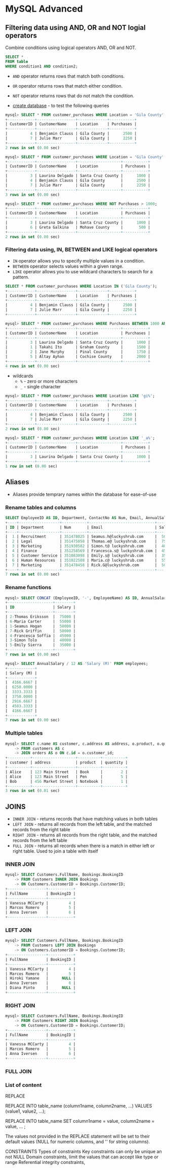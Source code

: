 # MySQL Advanced

## Filtering data using AND, OR and NOT logial operators

Combine conditions using logical operators AND, OR and NOT.

```sql
SELECT *
FROM table
WHERE condition1 AND condition2;
```

- `AND` operator returns rows that match both conditions.
- `OR` operator returns rows that match either condition.
- `NOT` operator returns rows that do not match the condition.

- [create database](./lucky_lab/00-create_db.sql) - to test the following queries

```sql
mysql> SELECT * FROM customer_purchases WHERE Location = 'Gila County' AND Purchases > 2000;
+------------+-----------------+-------------+-----------+
| CustomerID | CustomerName    | Location    | Purchases |
+------------+-----------------+-------------+-----------+
|          4 | Benjamin Clauss | Gila County |      2500 |
|          7 | Julie Marr      | Gila County |      2250 |
+------------+-----------------+-------------+-----------+
2 rows in set (0.00 sec)
```

```sql
mysql> SELECT * FROM customer_purchases WHERE Location = 'Gila County' OR Location = 'Santa Cruz County';
+------------+-----------------+-------------------+-----------+
| CustomerID | CustomerName    | Location          | Purchases |
+------------+-----------------+-------------------+-----------+
|          3 | Laurina Delgado | Santa Cruz County |      1000 |
|          4 | Benjamin Clauss | Gila County       |      2500 |
|          7 | Julie Marr      | Gila County       |      2250 |
+------------+-----------------+-------------------+-----------+
3 rows in set (0.00 sec)
```

```sql
mysql> SELECT * FROM customer_purchases WHERE NOT Purchases > 1000;
+------------+-----------------+-------------------+-----------+
| CustomerID | CustomerName    | Location          | Purchases |
+------------+-----------------+-------------------+-----------+
|          3 | Laurina Delgado | Santa Cruz County |      1000 |
|          6 | Greta Galkina   | Mohave County     |       500 |
+------------+-----------------+-------------------+-----------+
2 rows in set (0.00 sec)
```

### Filtering data using, IN, BETWEEN and LIKE logical operators

- `IN` operator allows you to specify multiple values in a condition.
- `BETWEEN` operator selects values within a given range.
- `LIKE` operator allows you to use wildcard characters to search for a pattern.

```sql
SELECT * FROM customer_purchases WHERE Location IN ('Gila County');
+------------+-----------------+-------------+-----------+
| CustomerID | CustomerName    | Location    | Purchases |
+------------+-----------------+-------------+-----------+
|          4 | Benjamin Clauss | Gila County |      2500 |
|          7 | Julie Marr      | Gila County |      2250 |
+------------+-----------------+-------------+-----------+
```

```sql
mysql> SELECT * FROM customer_purchases WHERE Purchases BETWEEN 1000 AND 2000 ORDER BY Purchases ASC;
+------------+-----------------+-------------------+-----------+
| CustomerID | CustomerName    | Location          | Purchases |
+------------+-----------------+-------------------+-----------+
|          3 | Laurina Delgado | Santa Cruz County |      1000 |
|          1 | Takahi Ito      | Graham County     |      1500 |
|          2 | Jane Murphy     | Pinal County      |      1750 |
|          5 | Altay Ayhan     | Cochise County    |      2000 |
+------------+-----------------+-------------------+-----------+
4 rows in set (0.00 sec)

```

- wildcards
  - `%` - zero or more characters
  - `_` - single character

```sql
mysql> SELECT * FROM customer_purchases WHERE Location LIKE 'gi%';
+------------+-----------------+-------------+-----------+
| CustomerID | CustomerName    | Location    | Purchases |
+------------+-----------------+-------------+-----------+
|          4 | Benjamin Clauss | Gila County |      2500 |
|          7 | Julie Marr      | Gila County |      2250 |
+------------+-----------------+-------------+-----------+
2 rows in set (0.00 sec)

```

```sql
mysql> SELECT * FROM customer_purchases WHERE Location LIKE '_a%';
+------------+-----------------+-------------------+-----------+
| CustomerID | CustomerName    | Location          | Purchases |
+------------+-----------------+-------------------+-----------+
|          3 | Laurina Delgado | Santa Cruz County |      1000 |
+------------+-----------------+-------------------+-----------+
1 row in set (0.00 sec)
```

## Aliases

- Aliases provide temprary names within the database for ease-of-use

### Rename tables and columns

```sql
SELECT EmployeeID AS ID, Department, ContactNo AS Num, Email, AnnualSalary AS Salary FROM employees;
+----+------------------+-----------+-----------------------------+--------+
| ID | Department       | Num       | Email                       | Salary |
+----+------------------+-----------+-----------------------------+--------+
|  1 | Recruitment      | 351478025 | Seamus.h@luckyshrub.com     |  50000 |
|  2 | Legal            | 351475058 | Thomas.e@ luckyshrub.com    |  75000 |
|  3 | Marketing        | 351930582 | Simon.t@ luckyshrub.com     |  40000 |
|  4 | Finance          | 351258569 | Francesca.s@ luckyshrub.com |  45000 |
|  5 | Customer Service | 351083098 | Emily.s@ luckyshrub.com     |  35000 |
|  6 | Human Resources  | 351022508 | Maria.c@ luckyshrub.com     |  55000 |
|  7 | Marketing        | 351478458 | Rick.G@luckyshrub.com       |  50000 |
+----+------------------+-----------+-----------------------------+--------+
7 rows in set (0.00 sec)
```

### Rename functions

```sql
mysql> SELECT CONCAT (EmployeeID, '-', EmployeeName) AS ID, AnnualSalary AS Salary FROM employees ORDER BY AnnualSalary DESC;
+--------------------+--------+
| ID                 | Salary |
+--------------------+--------+
| 2-Thomas Eriksson  |  75000 |
| 6-Maria Carter     |  55000 |
| 1-Seamus Hogan     |  50000 |
| 7-Rick Griffin     |  50000 |
| 4-Francesca Soffia |  45000 |
| 3-Simon Tolo       |  40000 |
| 5-Emily Sierra     |  35000 |
+--------------------+--------+
7 rows in set (0.00 sec)
```

```sql
mysql> SELECT AnnualSalary / 12 AS 'Salary (M)' FROM employees;
+------------+
| Salary (M) |
+------------+
|  4166.6667 |
|  6250.0000 |
|  3333.3333 |
|  3750.0000 |
|  2916.6667 |
|  4583.3333 |
|  4166.6667 |
+------------+
7 rows in set (0.00 sec)
```

### Multiple tables

```sql
mysql> SELECT c.name AS customer, c.address AS address, o.product, o.quantity
    -> FROM customers AS c
    -> JOIN orders AS o ON c.id = o.customer_id;
+----------+-------------------+----------+----------+
| customer | address           | product  | quantity |
+----------+-------------------+----------+----------+
| Alice    | 123 Main Street   | Book     |        2 |
| Alice    | 123 Main Street   | Pen      |        5 |
| Bob      | 456 Market Street | Notebook |        1 |
+----------+-------------------+----------+----------+
3 rows in set (0.01 sec)
```

## JOINS

- `INNER JOIN` - returns records that have matching values in both tables
- `LEFT JOIN` - returns all records from the left table, and the matched records from the right table
- `RIGHT JOIN` - returns all records from the right table, and the matched records from the left table
- `FULL JOIN` - returns all records when there is a match in either left or right table. Used to join a table with itself

### INNER JOIN

```sql
mysql> SELECT Customers.FullName, Bookings.BookingID
    -> FROM Customers INNER JOIN Bookings
    -> ON Customers.CustomerID = Bookings.CustomerID;
+-----------------+-----------+
| FullName        | BookingID |
+-----------------+-----------+
| Vanessa MCCarty |         4 |
| Marcos Romero   |         5 |
| Anna Iversen    |         6 |
+-----------------+-----------+
```

### LEFT JOIN

```sql
mysql> SELECT Customers.FullName, Bookings.BookingID
    -> FROM Customers LEFT JOIN Bookings
    -> ON Customers.CustomerID = Bookings.CustomerID;
+-----------------+-----------+
| FullName        | BookingID |
+-----------------+-----------+
| Vanessa MCCarty |         4 |
| Marcos Romero   |         5 |
| Hiroki Yamane   |      NULL |
| Anna Iversen    |         6 |
| Diana Pinto     |      NULL |
+-----------------+-----------+
```

### RIGHT JOIN

```sql
mysql> SELECT Customers.FullName, Bookings.BookingID
    -> FROM Customers RIGHT JOIN Bookings
    -> ON Customers.CustomerID = Bookings.CustomerID;
+-----------------+-----------+
| FullName        | BookingID |
+-----------------+-----------+
| Vanessa MCCarty |         4 |
| Marcos Romero   |         5 |
| Anna Iversen    |         6 |
+-----------------+-----------+
```

### FULL JOIN

### List of content

REPLACE

REPLACE INTO table_name (column1name, column2name, ...)
VALUES (value1, value2, ...);

REPLACE INTO table_name SET column1name = value, column2name = value, ... ;

The values not provided in the REPLACE statement will be set to their default values (NULL for numeric columns, and '' for string columns).

CONSTRAINTS
Types of constraints
Key constraints can only be unique an not NULL
Domain constraints, limit the values that can accept like type or range
Referential integrity constraints,